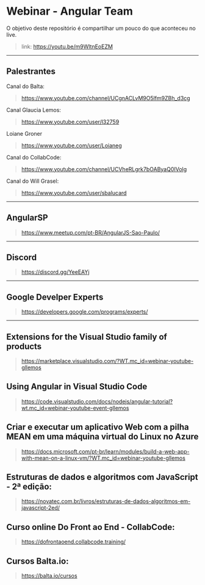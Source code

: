 # Webinar - Angular Team

O objetivo deste repositório é compartilhar um pouco do que aconteceu no live.

> link: https://youtu.be/m9WltnEoEZM

---

## Palestrantes

Canal do Balta:

> https://www.youtube.com/channel/UCgnACLvM9O5lfm9ZBh_d3cg

Canal Glaucia Lemos:

> https://www.youtube.com/user/l32759

Loiane Groner

> https://www.youtube.com/user/Loianeg

Canal do CollabCode:

> https://www.youtube.com/channel/UCVheRLgrk7bOAByaQ0IVolg

Canal do Will Grasel:

> https://www.youtube.com/user/sbalucard

---

## AngularSP

> https://www.meetup.com/pt-BR/AngularJS-Sao-Paulo/

---

## Discord

> https://discord.gg/YeeEAYj

---

## Google Develper Experts

> https://developers.google.com/programs/experts/

---

## Extensions for the Visual Studio family of products

> https://marketplace.visualstudio.com/?WT.mc_id=webinar-youtube-gllemos

## Using Angular in Visual Studio Code

> https://code.visualstudio.com/docs/nodejs/angular-tutorial?wt.mc_id=webinar-youtube-event-gllemos

## Criar e executar um aplicativo Web com a pilha MEAN em uma máquina virtual do Linux no Azure

> https://docs.microsoft.com/pt-br/learn/modules/build-a-web-app-with-mean-on-a-linux-vm/?WT.mc_id=webinar-youtube-gllemos

## Estruturas de dados e algoritmos com JavaScript - 2ª edição:

> https://novatec.com.br/livros/estruturas-de-dados-algoritmos-em-javascript-2ed/

## Curso online Do Front ao End - CollabCode:

> https://dofrontaoend.collabcode.training/

## Cursos Balta.io:

> https://balta.io/cursos